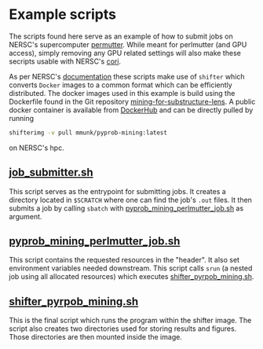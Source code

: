 # Example scripts

The scripts found here serve as an example of how to submit jobs on NERSC's
supercomputer [permutter](https://www.nersc.gov/systems/perlmutter/). While
meant for perlmutter (and GPU access), simply removing any GPU related settings
will also make these secripts usable with NERSC's
[cori](https://www.nersc.gov/systems/cori/).

As per NERSC's [documentation](https://docs.nersc.gov/development/shifter/)
these scripts make use of `shifter` which converts `Docker` images to a common
format which can be efficiently distributed. The docker images used in this
example is build using the Dockerfile found in the Git repository
[mining-for-substructure-lens](https://github.com/pyprob/mining-for-substructure-lens/tree/pyprob_implementation).
A public docker container is available from
[DockerHub](https://hub.docker.com/r/mumunk/pyprob-mining) and can be directly
pulled by running

``` sh
shifterimg -v pull mmunk/pyprob-mining:latest
```

on NERSC's hpc.

## [job_submitter.sh](./job_submitter.sh) 

This script serves as the entrypoint for submitting jobs. It creates a directory
located in `$SCRATCH` where one can find the job's `.out` files. It then submits
a job by calling `sbatch` with
[pyprob_mining_perlmutter_job.sh](./pyprob_mining_perlmutter_job.sh) as
argument.

## [pyprob_mining_perlmutter_job.sh](./pyprob_mining_perlmutter_job.sh)

This script contains the requested resources in the "header". It also set
environment variables needed downstream. This script calls `srun` (a nested job
using all allocated resources) which executes
[shifter_pyrpob_mining.sh](./shifter_pyprob_mining.sh).

## [shifter_pyrpob_mining.sh](./shifter_pyprob_mining.sh)

This is the final script which runs the program within the shifter image. The
script also creates two directories used for storing results and figures. Those
directories are then mounted inside the image.
